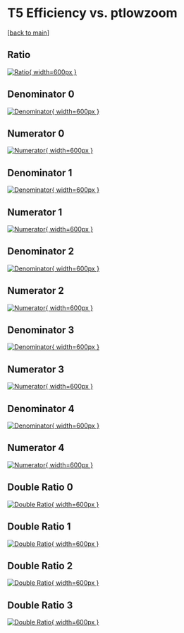 # T5 Efficiency vs. ptlowzoom

[[back to main](./)]



## Ratio

[![Ratio](../mtv/var/T5_xtr_211_0_eff_ptlowzoom.png){ width=600px }](../mtv/var/T5_xtr_211_0_eff_ptlowzoom.pdf)

## Denominator 0

[![Denominator](../mtv/den/T5_xtr_211_0_eff_ptlowzoom_den0.png){ width=600px }](../mtv/den/T5_xtr_211_0_eff_ptlowzoom_den0.pdf)

## Numerator 0

[![Numerator](../mtv/num/T5_xtr_211_0_eff_ptlowzoom_num0.png){ width=600px }](../mtv/num/T5_xtr_211_0_eff_ptlowzoom_num0.pdf)

## Denominator 1

[![Denominator](../mtv/den/T5_xtr_211_0_eff_ptlowzoom_den1.png){ width=600px }](../mtv/den/T5_xtr_211_0_eff_ptlowzoom_den1.pdf)

## Numerator 1

[![Numerator](../mtv/num/T5_xtr_211_0_eff_ptlowzoom_num1.png){ width=600px }](../mtv/num/T5_xtr_211_0_eff_ptlowzoom_num1.pdf)

## Denominator 2

[![Denominator](../mtv/den/T5_xtr_211_0_eff_ptlowzoom_den2.png){ width=600px }](../mtv/den/T5_xtr_211_0_eff_ptlowzoom_den2.pdf)

## Numerator 2

[![Numerator](../mtv/num/T5_xtr_211_0_eff_ptlowzoom_num2.png){ width=600px }](../mtv/num/T5_xtr_211_0_eff_ptlowzoom_num2.pdf)

## Denominator 3

[![Denominator](../mtv/den/T5_xtr_211_0_eff_ptlowzoom_den3.png){ width=600px }](../mtv/den/T5_xtr_211_0_eff_ptlowzoom_den3.pdf)

## Numerator 3

[![Numerator](../mtv/num/T5_xtr_211_0_eff_ptlowzoom_num3.png){ width=600px }](../mtv/num/T5_xtr_211_0_eff_ptlowzoom_num3.pdf)

## Denominator 4

[![Denominator](../mtv/den/T5_xtr_211_0_eff_ptlowzoom_den4.png){ width=600px }](../mtv/den/T5_xtr_211_0_eff_ptlowzoom_den4.pdf)

## Numerator 4

[![Numerator](../mtv/num/T5_xtr_211_0_eff_ptlowzoom_num4.png){ width=600px }](../mtv/num/T5_xtr_211_0_eff_ptlowzoom_num4.pdf)

## Double Ratio 0

[![Double Ratio](../mtv/ratio/T5_xtr_211_0_eff_ptlowzoom_ratio0.png){ width=600px }](../mtv/ratio/T5_xtr_211_0_eff_ptlowzoom_ratio0.pdf)

## Double Ratio 1

[![Double Ratio](../mtv/ratio/T5_xtr_211_0_eff_ptlowzoom_ratio1.png){ width=600px }](../mtv/ratio/T5_xtr_211_0_eff_ptlowzoom_ratio1.pdf)

## Double Ratio 2

[![Double Ratio](../mtv/ratio/T5_xtr_211_0_eff_ptlowzoom_ratio2.png){ width=600px }](../mtv/ratio/T5_xtr_211_0_eff_ptlowzoom_ratio2.pdf)

## Double Ratio 3

[![Double Ratio](../mtv/ratio/T5_xtr_211_0_eff_ptlowzoom_ratio3.png){ width=600px }](../mtv/ratio/T5_xtr_211_0_eff_ptlowzoom_ratio3.pdf)

